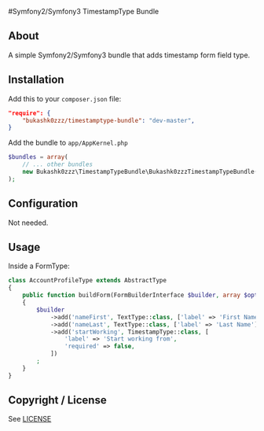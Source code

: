 #Symfony2/Symfony3 TimestampType Bundle



About
-----

A simple Symfony2/Symfony3 bundle that adds timestamp form field type.

Installation
------------

Add this to your `composer.json` file:

```json
"require": {
	"bukashk0zzz/timestamptype-bundle": "dev-master",
}
```


Add the bundle to `app/AppKernel.php`

```php
$bundles = array(
	// ... other bundles
	new Bukashk0zzz\TimestampTypeBundle\Bukashk0zzzTimestampTypeBundle(),
);
```

Configuration
-------------

Not needed.


Usage
-----

Inside a FormType:

```php
class AccountProfileType extends AbstractType
{
    public function buildForm(FormBuilderInterface $builder, array $options)
    {
        $builder
            ->add('nameFirst', TextType::class, ['label' => 'First Name'])
            ->add('nameLast', TextType::class, ['label' => 'Last Name'])
            ->add('startWorking', TimestampType::class, [
                'label' => 'Start working from',
                'required' => false,
            ])
        ;
    }
}
```

Copyright / License
-------------------

See [LICENSE](https://github.com/bukashk0zzz/TimestampTypeBundle/blob/master/LICENSE)
